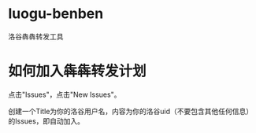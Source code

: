 # luogu-benben
洛谷犇犇转发工具

# 如何加入犇犇转发计划

点击"Issues"，点击"New Issues"。

创建一个Title为你的洛谷用户名，内容为你的洛谷uid（不要包含其他任何信息）的Issues，即自动加入。
